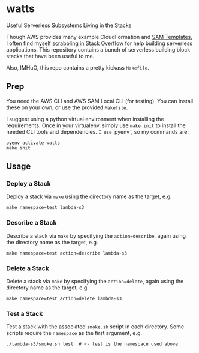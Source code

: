 # watts
Useful Serverless Subsystems Living in the Stacks

Though AWS provides many example CloudFormation and [SAM Templates](https://github.com/awslabs/serverless-application-model), 
I often find myself [scrabbling in Stack Overflow](https://stackoverflow.com/search?q=cloudformation) for help building 
serverless applications. This repository contains a bunch of serverless building block stacks that have been useful to me.

Also, IMHuO, this repo contains a pretty kickass `Makefile`.

## Prep

You need the AWS CLI and AWS SAM Local CLI (for testing). You can install these on your own, or use the provided `Makefile`.

I suggest using a python virtual environment when installing the requirements. Once in your virtualenv, simply use `make init` to
install the needed CLI tools and dependencies. `I use `pyenv`, so my commands are:

```
pyenv activate watts
make init
```


## Usage

### Deploy a Stack

Deploy a stack via `make` using the directory name as the target, e.g.

```
make namespace=test lambda-s3
```

### Describe a Stack

Describe a stack via `make` by specifying the `action=describe`, again using the directory name as the target, e.g.

```
make namespace=test action=describe lambda-s3
```

### Delete a Stack

Delete a stack via `make` by specifying the `action=delete`, again using the directory name as the target, e.g.

```
make namespace=test action=delete lambda-s3
```


### Test a Stack

Test a stack with the associated `smoke.sh` script in each directory. Some scripts require the `namespace` as the first argument, e.g.

```
./lambda-s3/smoke.sh test  # <- test is the namespace used above
```
